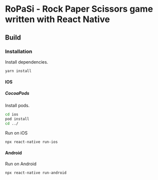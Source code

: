 # RoPaSi - Rock Paper Scissors game written with React Native

## Build

### Installation

Install dependencies.

```bash
yarn install
```

#### IOS

##### CocoaPods

Install pods.

```bash
cd ios
pod install
cd ../
```

Run on iOS

```bash
npx react-native run-ios
```

#### Android

Run on Android

```bash
npx react-native run-android
```
